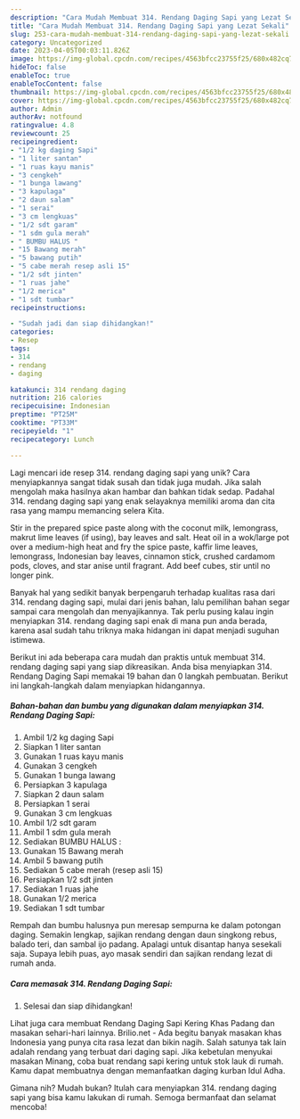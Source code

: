 ```yaml
---
description: "Cara Mudah Membuat 314. Rendang Daging Sapi yang Lezat Sekali"
title: "Cara Mudah Membuat 314. Rendang Daging Sapi yang Lezat Sekali"
slug: 253-cara-mudah-membuat-314-rendang-daging-sapi-yang-lezat-sekali
category: Uncategorized
date: 2023-04-05T00:03:11.826Z
image: https://img-global.cpcdn.com/recipes/4563bfcc23755f25/680x482cq70/314-rendang-daging-sapi-foto-resep-utama.jpg
hideToc: false
enableToc: true
enableTocContent: false
thumbnail: https://img-global.cpcdn.com/recipes/4563bfcc23755f25/680x482cq70/314-rendang-daging-sapi-foto-resep-utama.jpg
cover: https://img-global.cpcdn.com/recipes/4563bfcc23755f25/680x482cq70/314-rendang-daging-sapi-foto-resep-utama.jpg
author: Admin
authorAv: notfound
ratingvalue: 4.8
reviewcount: 25
recipeingredient:
- "1/2 kg daging Sapi"
- "1 liter santan"
- "1 ruas kayu manis"
- "3 cengkeh"
- "1 bunga lawang"
- "3 kapulaga"
- "2 daun salam"
- "1 serai"
- "3 cm lengkuas"
- "1/2 sdt garam"
- "1 sdm gula merah"
- " BUMBU HALUS "
- "15 Bawang merah"
- "5 bawang putih"
- "5 cabe merah resep asli 15"
- "1/2 sdt jinten"
- "1 ruas jahe"
- "1/2 merica"
- "1 sdt tumbar"
recipeinstructions:

- "Sudah jadi dan siap dihidangkan!"
categories:
- Resep
tags:
- 314
- rendang
- daging

katakunci: 314 rendang daging 
nutrition: 216 calories
recipecuisine: Indonesian
preptime: "PT25M"
cooktime: "PT33M"
recipeyield: "1"
recipecategory: Lunch

---
```





Lagi mencari ide resep 314. rendang daging sapi yang unik? Cara menyiapkannya sangat tidak susah dan tidak juga mudah. Jika salah mengolah maka hasilnya akan hambar dan bahkan tidak sedap. Padahal 314. rendang daging sapi yang enak selayaknya memiliki aroma dan cita rasa yang mampu memancing selera Kita.





Stir in the prepared spice paste along with the coconut milk, lemongrass, makrut lime leaves (if using), bay leaves and salt. Heat oil in a wok/large pot over a medium-high heat and fry the spice paste, kaffir lime leaves, lemongrass, Indonesian bay leaves, cinnamon stick, crushed cardamom pods, cloves, and star anise until fragrant. Add beef cubes, stir until no longer pink.

Banyak hal yang sedikit banyak berpengaruh terhadap kualitas rasa dari 314. rendang daging sapi, mulai dari jenis bahan, lalu pemilihan bahan segar sampai cara mengolah dan menyajikannya. Tak perlu pusing kalau ingin menyiapkan 314. rendang daging sapi enak di mana pun anda berada, karena asal sudah tahu triknya maka hidangan ini dapat menjadi suguhan istimewa.






Berikut ini ada beberapa cara mudah dan praktis untuk membuat 314. rendang daging sapi yang siap dikreasikan. Anda bisa menyiapkan 314. Rendang Daging Sapi memakai 19 bahan dan 0 langkah pembuatan. Berikut ini langkah-langkah dalam menyiapkan hidangannya.

<!--inarticleads1-->

##### Bahan-bahan dan bumbu yang digunakan dalam menyiapkan 314. Rendang Daging Sapi:

1. Ambil 1/2 kg daging Sapi
1. Siapkan 1 liter santan
1. Gunakan 1 ruas kayu manis
1. Gunakan 3 cengkeh
1. Gunakan 1 bunga lawang
1. Persiapkan 3 kapulaga
1. Siapkan 2 daun salam
1. Persiapkan 1 serai
1. Gunakan 3 cm lengkuas
1. Ambil 1/2 sdt garam
1. Ambil 1 sdm gula merah
1. Sediakan  BUMBU HALUS :
1. Gunakan 15 Bawang merah
1. Ambil 5 bawang putih
1. Sediakan 5 cabe merah (resep asli 15)
1. Persiapkan 1/2 sdt jinten
1. Sediakan 1 ruas jahe
1. Gunakan 1/2 merica
1. Sediakan 1 sdt tumbar


Rempah dan bumbu halusnya pun meresap sempurna ke dalam potongan daging. Semakin lengkap, sajikan rendang dengan daun singkong rebus, balado teri, dan sambal ijo padang. Apalagi untuk disantap hanya sesekali saja. Supaya lebih puas, ayo masak sendiri dan sajikan rendang lezat di rumah anda. 

<!--inarticleads2-->

##### Cara memasak 314. Rendang Daging Sapi:


1. Selesai dan siap dihidangkan!

Lihat juga cara membuat Rendang Daging Sapi Kering Khas Padang dan masakan sehari-hari lainnya. Brilio.net - Ada begitu banyak masakan khas Indonesia yang punya cita rasa lezat dan bikin nagih. Salah satunya tak lain adalah rendang yang terbuat dari daging sapi. Jika kebetulan menyukai masakan Minang, coba buat rendang sapi kering untuk stok lauk di rumah. Kamu dapat membuatnya dengan memanfaatkan daging kurban Idul Adha. 

Gimana nih? Mudah bukan? Itulah cara menyiapkan 314. rendang daging sapi yang bisa kamu lakukan di rumah. Semoga bermanfaat dan selamat mencoba!
